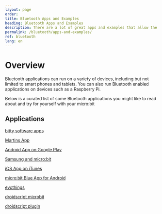 ```yaml
---
layout: page
order:
title: Bluetooth Apps and Examples
heading: Bluetooth Apps and Examples
description: There are a lot of great apps and examples that allow the micro:bit to talk to a smartphone over BLE
permalink: /bluetooth/apps-and-examples/
ref: bluetooth
lang: en
---
```


# Overview

Bluetooth applications can run on a variety of devices, including but not limited
to smart phones and tablets. You can also run Bluetooth enabled applications
on devices such as a Raspberry Pi.

Below is a curated list of some Bluetooth applications you might like to read
about and try for yourself with your micro:bit


## Applications

[bitty software apps](https://bittysoftware.blogspot.com/p/applications.html)

[Martins App](http://bluetooth-developer.blogspot.com/p/bbc-microbit.html)

[Android App on Google Play](https://play.google.com/store/apps/details?id=com.samsung.microbit&hl=en_GB)

<a href="http://www.samsung.com/uk/microbit/" data-proofer-ignore>Samsung and micro:bit</a>

[iOS App on iTunes](https://itunes.apple.com/gb/app/micro-bit/id1092687276?mt=8)

[micro:bit Blue App for Android](https://github.com/microbit-foundation/microbit-blue)

[evothings](https://evothings.com/evothings-and-the-bbc-microbit/)

[droidscript microbit](http://www.microbit-js.org/controlling-microbit-with-droidscript/)

[droidscript plugin](http://www.microbit-js.org/installing-the-microbit-plugin-for-droidscript/)
